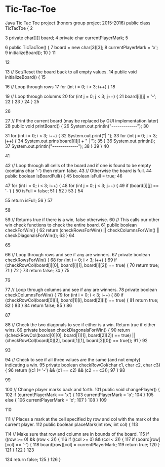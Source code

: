 # Tic-Tac-Toe
Java Tic Tac Toe project (honors group project 2015-2016)
public class TicTacToe {
2
 
3
    private char[][] board; 
4
    private char currentPlayerMark;
5
             
6
    public TicTacToe() {
7
        board = new char[3][3];
8
        currentPlayerMark = 'x';
9
        initializeBoard();
10
    }
11
     
12
     
13
    // Set/Reset the board back to all empty values.
14
    public void initializeBoard() {
15
         
16
        // Loop through rows
17
        for (int i = 0; i < 3; i++) {
18
             
19
            // Loop through columns
20
            for (int j = 0; j < 3; j++) {
21
                board[i][j] = '-';
22
            }
23
        }
24
    }
25
     
26
     
27
    // Print the current board (may be replaced by GUI implementation later)
28
    public void printBoard() {
29
        System.out.println("-------------");
30
         
31
        for (int i = 0; i < 3; i++) {
32
            System.out.print("| ");
33
            for (int j = 0; j < 3; j++) {
34
                System.out.print(board[i][j] + " | ");
35
            }
36
            System.out.println();
37
            System.out.println("-------------");
38
        }
39
    }
40
     
41
     
42
    // Loop through all cells of the board and if one is found to be empty (contains char '-') then return false.
43
    // Otherwise the board is full.
44
    public boolean isBoardFull() {
45
        boolean isFull = true;
46
         
47
        for (int i = 0; i < 3; i++) {
48
            for (int j = 0; j < 3; j++) {
49
                if (board[i][j] == '-') {
50
                    isFull = false;
51
                }
52
            }
53
        }
54
         
55
        return isFull;
56
    }
57
     
58
     
59
    // Returns true if there is a win, false otherwise.
60
    // This calls our other win check functions to check the entire board.
61
    public boolean checkForWin() {
62
        return (checkRowsForWin() || checkColumnsForWin() || checkDiagonalsForWin());
63
    }
64
     
65
     
66
    // Loop through rows and see if any are winners.
67
    private boolean checkRowsForWin() {
68
        for (int i = 0; i < 3; i++) {
69
            if (checkRowCol(board[i][0], board[i][1], board[i][2]) == true) {
70
                return true;
71
            }
72
        }
73
        return false;
74
    }
75
     
76
     
77
    // Loop through columns and see if any are winners.
78
    private boolean checkColumnsForWin() {
79
        for (int i = 0; i < 3; i++) {
80
            if (checkRowCol(board[0][i], board[1][i], board[2][i]) == true) {
81
                return true;
82
            }
83
        }
84
        return false;
85
    }
86
     
87
     
88
    // Check the two diagonals to see if either is a win. Return true if either wins.
89
    private boolean checkDiagonalsForWin() {
90
        return ((checkRowCol(board[0][0], board[1][1], board[2][2]) == true) || (checkRowCol(board[0][2], board[1][1], board[2][0]) == true));
91
    }
92
     
93
     
94
    // Check to see if all three values are the same (and not empty) indicating a win.
95
    private boolean checkRowCol(char c1, char c2, char c3) {
96
        return ((c1 != '-') && (c1 == c2) && (c2 == c3));
97
    }
98
     
99
     
100
    // Change player marks back and forth.
101
    public void changePlayer() {
102
        if (currentPlayerMark == 'x') {
103
            currentPlayerMark = 'o';
104
        }
105
        else {
106
            currentPlayerMark = 'x';
107
        }
108
    }
109
     
110
     
111
    // Places a mark at the cell specified by row and col with the mark of the current player.
112
    public boolean placeMark(int row, int col) {
113
         
114
        // Make sure that row and column are in bounds of the board.
115
        if ((row >= 0) && (row < 3)) {
116
            if ((col >= 0) && (col < 3)) {
117
                if (board[row][col] == '-') {
118
                    board[row][col] = currentPlayerMark;
119
                    return true;
120
                }
121
            }
122
        }
123
         
124
        return false;
125
    }
126
}
